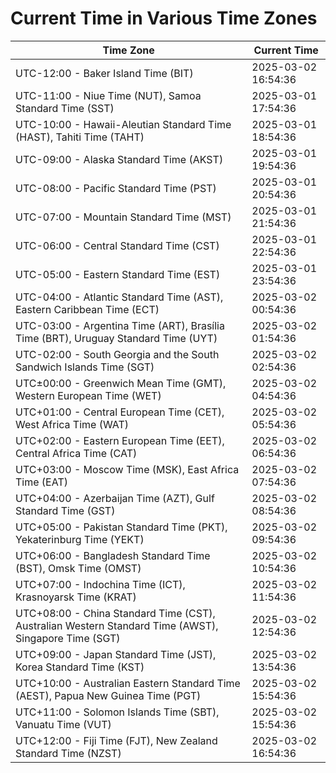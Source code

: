 # Current Time in Various Time Zones

| Time Zone | Current Time |
|-----------|--------------|
| UTC-12:00 - Baker Island Time (BIT) | 2025-03-02 16:54:36 |
| UTC-11:00 - Niue Time (NUT), Samoa Standard Time (SST) | 2025-03-01 17:54:36 |
| UTC-10:00 - Hawaii-Aleutian Standard Time (HAST), Tahiti Time (TAHT) | 2025-03-01 18:54:36 |
| UTC-09:00 - Alaska Standard Time (AKST) | 2025-03-01 19:54:36 |
| UTC-08:00 - Pacific Standard Time (PST) | 2025-03-01 20:54:36 |
| UTC-07:00 - Mountain Standard Time (MST) | 2025-03-01 21:54:36 |
| UTC-06:00 - Central Standard Time (CST) | 2025-03-01 22:54:36 |
| UTC-05:00 - Eastern Standard Time (EST) | 2025-03-01 23:54:36 |
| UTC-04:00 - Atlantic Standard Time (AST), Eastern Caribbean Time (ECT) | 2025-03-02 00:54:36 |
| UTC-03:00 - Argentina Time (ART), Brasília Time (BRT), Uruguay Standard Time (UYT) | 2025-03-02 01:54:36 |
| UTC-02:00 - South Georgia and the South Sandwich Islands Time (SGT) | 2025-03-02 02:54:36 |
| UTC±00:00 - Greenwich Mean Time (GMT), Western European Time (WET) | 2025-03-02 04:54:36 |
| UTC+01:00 - Central European Time (CET), West Africa Time (WAT) | 2025-03-02 05:54:36 |
| UTC+02:00 - Eastern European Time (EET), Central Africa Time (CAT) | 2025-03-02 06:54:36 |
| UTC+03:00 - Moscow Time (MSK), East Africa Time (EAT) | 2025-03-02 07:54:36 |
| UTC+04:00 - Azerbaijan Time (AZT), Gulf Standard Time (GST) | 2025-03-02 08:54:36 |
| UTC+05:00 - Pakistan Standard Time (PKT), Yekaterinburg Time (YEKT) | 2025-03-02 09:54:36 |
| UTC+06:00 - Bangladesh Standard Time (BST), Omsk Time (OMST) | 2025-03-02 10:54:36 |
| UTC+07:00 - Indochina Time (ICT), Krasnoyarsk Time (KRAT) | 2025-03-02 11:54:36 |
| UTC+08:00 - China Standard Time (CST), Australian Western Standard Time (AWST), Singapore Time (SGT) | 2025-03-02 12:54:36 |
| UTC+09:00 - Japan Standard Time (JST), Korea Standard Time (KST) | 2025-03-02 13:54:36 |
| UTC+10:00 - Australian Eastern Standard Time (AEST), Papua New Guinea Time (PGT) | 2025-03-02 15:54:36 |
| UTC+11:00 - Solomon Islands Time (SBT), Vanuatu Time (VUT) | 2025-03-02 15:54:36 |
| UTC+12:00 - Fiji Time (FJT), New Zealand Standard Time (NZST) | 2025-03-02 16:54:36 |
